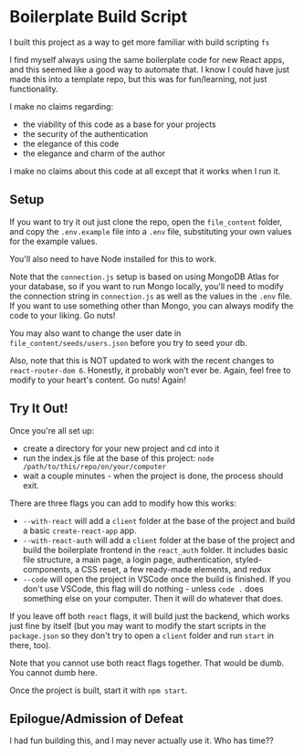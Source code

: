 # Boilerplate Build Script
I built this project as a way to get more familiar with build scripting `fs`

I find myself always using the same boilerplate code for new React apps, and this seemed like a good way to automate that. I know I could have just made this into a template repo, but this was for fun/learning, not just functionality.

I make no claims regarding:
- the viability of this code as a base for your projects
- the security of the authentication
- the elegance of this code
- the elegance and charm of the author

I make no claims about this code at all except that it works when I run it.

## Setup
If you want to try it out just clone the repo, open the `file_content` folder, and copy the `.env.example` file into a `.env` file, substituting your own values for the example values.

You'll also need to have Node installed for this to work.

Note that the `connection.js` setup is based on using MongoDB Atlas for your database, so if you want to run Mongo locally, you'll need to modify the connection string in `connection.js` as well as the values in the `.env` file. If you want to use something other than Mongo, you can always modify the code to your liking. Go nuts!

You may also want to change the user date in `file_content/seeds/users.json` before you try to seed your db.

Also, note that this is NOT updated to work with the recent changes to `react-router-dom 6`. Honestly, it probably won't ever be. Again, feel free to modify to your heart's content. Go nuts! Again!

## Try It Out!
Once you're all set up:
- create a directory for your new project and cd into it
- run the index.js file at the base of this project:
`node /path/to/this/repo/on/your/computer`
- wait a couple minutes - when the project is done, the process should exit.

There are three flags you can add to modify how this works:
- `--with-react` will add a `client` folder at the base of the project and build a basic `create-react-app` app.
- `--with-react-auth` will add a `client` folder at the base of the project and build the boilerplate frontend in the `react_auth` folder. It includes basic file structure, a main page, a login page, authentication, styled-components, a CSS reset, a few ready-made elements, and redux
- `--code` will open the project in VSCode once the build is finished. If you don't use VSCode, this flag will do nothing - unless `code .` does something else on your computer. Then it will do whatever that does.

If you leave off both `react` flags, it will build just the backend, which works just fine by itself (but you may want to modify the start scripts in the `package.json` so they don't try to open a `client` folder and run `start` in there, too).

Note that you cannot use both react flags together. That would be dumb. You cannot dumb here.

Once the project is built, start it with `npm start`.

## Epilogue/Admission of Defeat
I had fun building this, and I may never actually use it. Who has time??
